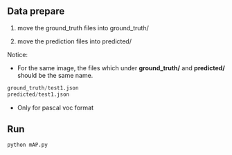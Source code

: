 ## Data prepare

1. move the ground_truth files into ground_truth/

2. move the prediction files into predicted/

Notice:

- For the same image, the files which under **ground_truth/** and **predicted/** should be the same name.
```python
ground_truth/test1.json
predicted/test1.json
```
- Only for pascal voc format
## Run
```bash
python mAP.py
```
